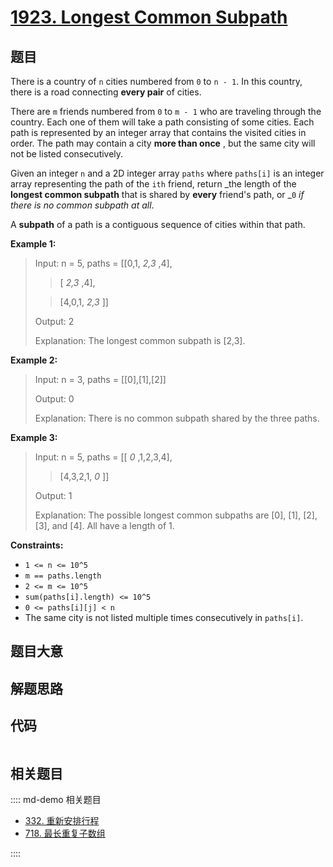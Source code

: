 # [1923. Longest Common Subpath](https://leetcode.com/problems/longest-common-subpath/)

## 题目

There is a country of `n` cities numbered from `0` to `n - 1`. In this
country, there is a road connecting **every pair** of cities.

There are `m` friends numbered from `0` to `m - 1` who are traveling through
the country. Each one of them will take a path consisting of some cities. Each
path is represented by an integer array that contains the visited cities in
order. The path may contain a city **more than once** , but the same city will
not be listed consecutively.

Given an integer `n` and a 2D integer array `paths` where `paths[i]` is an
integer array representing the path of the `ith` friend, return _the length of
the **longest common subpath** that is shared by **every** friend's path, or
_`0` _if there is no common subpath at all_.

A **subpath** of a path is a contiguous sequence of cities within that path.

**Example 1:**

> Input: n = 5, paths = [[0,1, _2,3_ ,4],
>
> > [ _2,3_ ,4],
>
> > [4,0,1, _2,3_ ]]
>
> Output: 2
>
> Explanation: The longest common subpath is [2,3].

**Example 2:**

> Input: n = 3, paths = [[0],[1],[2]]
>
> Output: 0
>
> Explanation: There is no common subpath shared by the three paths.

**Example 3:**

> Input: n = 5, paths = [[ _0_ ,1,2,3,4],
>
> > [4,3,2,1, _0_ ]]
>
> Output: 1
>
> Explanation: The possible longest common subpaths are [0], [1], [2], [3], and [4]. All have a length of 1.

**Constraints:**

- `1 <= n <= 10^5`
- `m == paths.length`
- `2 <= m <= 10^5`
- `sum(paths[i].length) <= 10^5`
- `0 <= paths[i][j] < n`
- The same city is not listed multiple times consecutively in `paths[i]`.

## 题目大意

## 解题思路

## 代码

```javascript

```

## 相关题目

:::: md-demo 相关题目

- [332. 重新安排行程](https://leetcode.com/problems/reconstruct-itinerary)
- [718. 最长重复子数组](https://leetcode.com/problems/maximum-length-of-repeated-subarray)

::::
